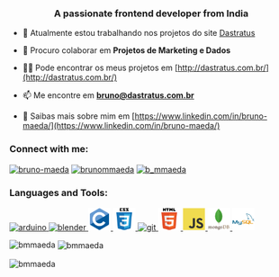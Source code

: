 <h3 align="center">A passionate frontend developer from India</h3>



- 🔭 Atualmente estou trabalhando nos projetos do site [Dastratus](http://dastratus.com.br/)

- 👯 Procuro colaborar em **Projetos de Marketing e Dados**

- 👨‍💻 Pode encontrar os meus projetos em [http://dastratus.com.br/](http://dastratus.com.br/)

- 📫 Me encontre em **bruno@dastratus.com.br**

- 📄 Saibas mais sobre mim em [https://www.linkedin.com/in/bruno-maeda/](https://www.linkedin.com/in/bruno-maeda/)

<h3 align="left">Connect with me:</h3>
<p align="left">
<a href="https://linkedin.com/in/bruno-maeda" target="blank"><img align="center" src="https://raw.githubusercontent.com/rahuldkjain/github-profile-readme-generator/master/src/images/icons/Social/linked-in-alt.svg" alt="bruno-maeda" height="30" width="40" /></a>
<a href="https://kaggle.com/brunommaeda" target="blank"><img align="center" src="https://raw.githubusercontent.com/rahuldkjain/github-profile-readme-generator/master/src/images/icons/Social/kaggle.svg" alt="brunommaeda" height="30" width="40" /></a>
<a href="https://instagram.com/b_mmaeda" target="blank"><img align="center" src="https://raw.githubusercontent.com/rahuldkjain/github-profile-readme-generator/master/src/images/icons/Social/instagram.svg" alt="b_mmaeda" height="30" width="40" /></a>
</p>

<h3 align="left">Languages and Tools:</h3>
<p align="left"> <a href="https://www.arduino.cc/" target="_blank" rel="noreferrer"> <img src="https://cdn.worldvectorlogo.com/logos/arduino-1.svg" alt="arduino" width="40" height="40"/> </a> <a href="https://www.blender.org/" target="_blank" rel="noreferrer"> <img src="https://download.blender.org/branding/community/blender_community_badge_white.svg" alt="blender" width="40" height="40"/> </a> <a href="https://www.cprogramming.com/" target="_blank" rel="noreferrer"> <img src="https://raw.githubusercontent.com/devicons/devicon/master/icons/c/c-original.svg" alt="c" width="40" height="40"/> </a> <a href="https://www.w3schools.com/css/" target="_blank" rel="noreferrer"> <img src="https://raw.githubusercontent.com/devicons/devicon/master/icons/css3/css3-original-wordmark.svg" alt="css3" width="40" height="40"/> </a> <a href="https://git-scm.com/" target="_blank" rel="noreferrer"> <img src="https://www.vectorlogo.zone/logos/git-scm/git-scm-icon.svg" alt="git" width="40" height="40"/> </a> <a href="https://www.w3.org/html/" target="_blank" rel="noreferrer"> <img src="https://raw.githubusercontent.com/devicons/devicon/master/icons/html5/html5-original-wordmark.svg" alt="html5" width="40" height="40"/> </a> <a href="https://developer.mozilla.org/en-US/docs/Web/JavaScript" target="_blank" rel="noreferrer"> <img src="https://raw.githubusercontent.com/devicons/devicon/master/icons/javascript/javascript-original.svg" alt="javascript" width="40" height="40"/> </a> <a href="https://www.mongodb.com/" target="_blank" rel="noreferrer"> <img src="https://raw.githubusercontent.com/devicons/devicon/master/icons/mongodb/mongodb-original-wordmark.svg" alt="mongodb" width="40" height="40"/> </a> <a href="https://www.mysql.com/" target="_blank" rel="noreferrer"> <img src="https://raw.githubusercontent.com/devicons/devicon/master/icons/mysql/mysql-original-wordmark.svg" alt="mysql" width="40" height="40"/> </a> </p>

<p><img align="left" src="https://github-readme-stats.vercel.app/api/top-langs?username=bmmaeda&show_icons=true&locale=en&layout=compact" alt="bmmaeda" /></p>

<p>&nbsp;<img align="center" src="https://github-readme-stats.vercel.app/api?username=bmmaeda&show_icons=true&locale=en" alt="bmmaeda" /></p>

<p><img align="center" src="https://github-readme-streak-stats.herokuapp.com/?user=bmmaeda&" alt="bmmaeda" /></p>
